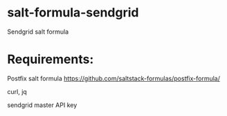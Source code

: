 # salt-formula-sendgrid
Sendgrid salt formula

# Requirements:
Postfix salt formula
https://github.com/saltstack-formulas/postfix-formula/

curl, jq

sendgrid master API key
